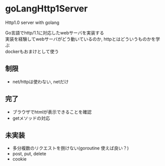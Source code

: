 # goLangHttp1Server
Http1.0 server with golang


Go言語でhttp/1.1に対応したwebサーバを実装する  
実装を経験してwebサーバがどう動いているのか, httpとはどういうものかを学ぶ  
dockerもおまけとして使う
## 制限
- net/httpは使わない, netだけ

## 完了
- ブラウザでhtmlが表示できることを確認
- getメソッドの対応

## 未実装
- 多分複数のリクエストを捌けない(goroutine 使えば良い？)
- post, put, delete
- cookie
